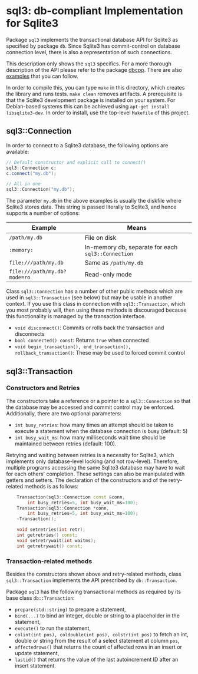 # sql3: db-compliant Implementation for Sqlite3

Package `sql3` implements the transactional database API for Sqlite3 as
specified by package `db`. Since Sqlite3 has commit-control on database
connection level, there is also a representation of such connections.

This description only shows the `sql3` specifics. For a more thorough
description of the API please refer to the package [dbcpp](../dbcpp/). There
are also [examples](../examples) that you can follow.

In order to compile this, you can type `make` in this directory, which creates
the library and runs tests. `make clean` removes artifacts. A prerequisite is
that the Sqlite3 development package is installed on your system. For
Debian-based systems this can be achieved using `apt-get install
libsqlite3-dev`. In order to install, use the top-level `Makefile` of this
project.

## sql3::Connection

In order to connect to a Sqlite3 database, the following options are
available:

```c++
// Default constructor and explicit call to connect()
sql3::Connection c;
c.connect("my.db");
```

```c++
// All in one
sql3::Connection("my.db");
```

The parameter `my.db` in the above examples is usually the diskfile where
Sqlite3 stores data. This string is passed literally to Sqlite3, and hence
supports a number of options:

Example                     | Means
----------------------------|-------------
`/path/my.db`               | File on disk
`:memory:`                  | In-memory db, separate for each `sql3::Connection`
`file:///path/my.db`        | Same as `/path/my.db`
`file:///path/my.db?mode=ro`| Read-only mode

Class `sql3::Connection` has a number of other public methods which are
used in `sql3::Transaction` (see below) but may be usable in another context.
If you use this class in connection with `sql3::Transaction`, which you 
most probably will, then using these methods is discouraged because this 
functionality is managed by the transaction interface.

*  `void disconnect()`: Commits or rolls back the transaction and disconnects
*  `bool connected() const`: Returns `true` when connected
*  `void begin_transaction(), end_transaction(), rollback_transaction()`:
   These may be used to forced commit control

## sql3::Transaction

### Constructors and Retries

The constructors take a reference or a pointer to a `sql3::Connection` so that
the database may be accessed and commit control may be enforced. Additionally,
there are two optional parameters:

*  `int busy_retries`: how many times an attempt should be taken to execute
   a statement when the database connection is busy (default: 5)
*  `int busy_wait_ms`: how many milliseconds wait time should be maintained
   between retries (default: 100).

Retrying and waiting between retries is a necessity for Sqlite3, which
implements only database-level locking (and not row-level). Therefore, multiple
programs accessing the same Sqlite3 database may have to wait for each others'
completion. These settings can also be manipulated with getters and setters. The
declaration of the constructors and of the retry-related methods is as follows:

```c++
    Transaction(sql3::Connection const &conn,
		int busy_retries=5, int busy_wait_ms=100);
    Transaction(sql3::Connection *conn,
		int busy_retries=5, int busy_wait_ms=100);
    ~Transaction();

    void setretries(int retr);
    int getretries() const;
    void setretrywait(int waitms);
    int getretrywait() const;
```

### Transaction-related methods

Besides the constructors shown above and retry-related methods, class
`sql3::Transaction` implements the API prescribed by `db::Transaction`.

Package `sql3` has the following transactional methods as required by its
base class `db::Transaction`:

*  `prepare(std::string)` to prepare a statement,
*  `bind(...)` to bind an integer, double or string to a placeholder in
   the statement,
*  `execute()` to run the statement,
*  `colint(int pos), coldouble(int pos), colstr(int pos)` to fetch an int,
   double or string from the result of a select statement at column `pos`,
*  `affectedrows()` that returns the count of affected rows in an insert
   or update statement,
*  `lastid()` that returns the value of the last autoincrement ID after an
   insert statement.
